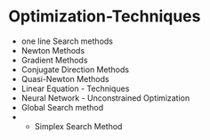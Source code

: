 # Optimization-Techniques
- one line Search methods
- Newton Methods
- Gradient Methods
- Conjugate Direction Methods
- Quasi-Newton Methods
- Linear Equation - Techniques
- Neural Network - Unconstrained Optimization
- Global Search method
- - Simplex Search Method
